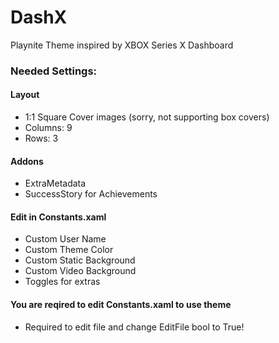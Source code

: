 # DashX
Playnite Theme inspired by XBOX Series X Dashboard

### Needed Settings:
#### Layout
* 1:1 Square Cover images (sorry, not supporting box covers)
* Columns: 9
* Rows: 3
#### Addons
* ExtraMetadata
* SuccessStory for Achievements


#### Edit in Constants.xaml
* Custom User Name
* Custom Theme Color
* Custom Static Background
* Custom Video Background
* Toggles for extras

#### You are reqired to edit Constants.xaml to use theme
* Required to edit file and change EditFile bool to True!

